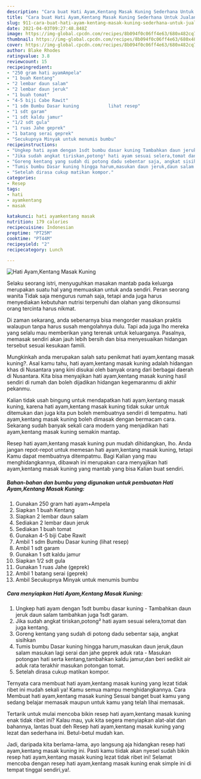 ```yaml
---
description: "Cara buat Hati Ayam,Kentang Masak Kuning Sederhana Untuk Jualan"
title: "Cara buat Hati Ayam,Kentang Masak Kuning Sederhana Untuk Jualan"
slug: 911-cara-buat-hati-ayam-kentang-masak-kuning-sederhana-untuk-jualan
date: 2021-04-03T09:27:48.848Z
image: https://img-global.cpcdn.com/recipes/8b094f0c06ff4e63/680x482cq70/hati-ayamkentang-masak-kuning-foto-resep-utama.jpg
thumbnail: https://img-global.cpcdn.com/recipes/8b094f0c06ff4e63/680x482cq70/hati-ayamkentang-masak-kuning-foto-resep-utama.jpg
cover: https://img-global.cpcdn.com/recipes/8b094f0c06ff4e63/680x482cq70/hati-ayamkentang-masak-kuning-foto-resep-utama.jpg
author: Blake Rhodes
ratingvalue: 3.8
reviewcount: 15
recipeingredient:
- "250 gram hati ayamAmpela"
- "1 buah Kentang"
- "2 lembar daun salam"
- "2 lembar daun jeruk"
- "1 buah tomat"
- "4-5 biji Cabe Rawit"
- "1 sdm Bumbu Dasar kuning           lihat resep"
- "1 sdt garam"
- "1 sdt kaldu jamur"
- "1/2 sdt gula"
- "1 ruas Jahe geprek"
- "1 batang serai geprek"
- "Secukupnya Minyak untuk menumis bumbu"
recipeinstructions:
- "Ungkep hati ayam dengan 1sdt bumbu dasar kuning Tambahkan daun jeruk daun salam tambahkan juga 1sdt garam."
- "Jika sudah angkat tiriskan,potong² hati ayam sesuai selera,tomat dan juga kentang."
- "Goreng kentang yang sudah di potong dadu sebentar saja, angkat sisihkan"
- "Tumis bumbu Dasar kuning hingga harum,masukan daun jeruk,daun salam masukan lagi serai dan jahe geprek aduk rata Masukan potongan hati serta kentang,tambahkan kaldu jamur,dan beri sedikit air aduk rata terakhir masukan potongan tomat."
- "Setelah dirasa cukup matikan kompor."
categories:
- Resep
tags:
- hati
- ayamkentang
- masak

katakunci: hati ayamkentang masak 
nutrition: 179 calories
recipecuisine: Indonesian
preptime: "PT25M"
cooktime: "PT44M"
recipeyield: "2"
recipecategory: Lunch

---
```



![Hati Ayam,Kentang Masak Kuning](https://img-global.cpcdn.com/recipes/8b094f0c06ff4e63/680x482cq70/hati-ayamkentang-masak-kuning-foto-resep-utama.jpg)

Selaku seorang istri, menyuguhkan masakan mantab pada keluarga merupakan suatu hal yang memuaskan untuk anda sendiri. Peran seorang  wanita Tidak saja mengurus rumah saja, tetapi anda juga harus menyediakan kebutuhan nutrisi terpenuhi dan olahan yang dikonsumsi orang tercinta harus nikmat.

Di zaman  sekarang, anda sebenarnya bisa mengorder masakan praktis walaupun tanpa harus susah mengolahnya dulu. Tapi ada juga lho mereka yang selalu mau memberikan yang terenak untuk keluarganya. Pasalnya, memasak sendiri akan jauh lebih bersih dan bisa menyesuaikan hidangan tersebut sesuai kesukaan famili. 



Mungkinkah anda merupakan salah satu penikmat hati ayam,kentang masak kuning?. Asal kamu tahu, hati ayam,kentang masak kuning adalah hidangan khas di Nusantara yang kini disukai oleh banyak orang dari berbagai daerah di Nusantara. Kita bisa menyajikan hati ayam,kentang masak kuning hasil sendiri di rumah dan boleh dijadikan hidangan kegemaranmu di akhir pekanmu.

Kalian tidak usah bingung untuk mendapatkan hati ayam,kentang masak kuning, karena hati ayam,kentang masak kuning tidak sukar untuk ditemukan dan juga kita pun boleh membuatnya sendiri di tempatmu. hati ayam,kentang masak kuning boleh dimasak dengan bermacam cara. Sekarang sudah banyak sekali cara modern yang menjadikan hati ayam,kentang masak kuning semakin mantap.

Resep hati ayam,kentang masak kuning pun mudah dihidangkan, lho. Anda jangan repot-repot untuk memesan hati ayam,kentang masak kuning, tetapi Kamu dapat membuatnya ditempatmu. Bagi Kalian yang mau menghidangkannya, dibawah ini merupakan cara menyajikan hati ayam,kentang masak kuning yang mantab yang bisa Kalian buat sendiri.

<!--inarticleads1-->

##### Bahan-bahan dan bumbu yang digunakan untuk pembuatan Hati Ayam,Kentang Masak Kuning:

1. Gunakan 250 gram hati ayam+Ampela
1. Siapkan 1 buah Kentang
1. Siapkan 2 lembar daun salam
1. Sediakan 2 lembar daun jeruk
1. Sediakan 1 buah tomat
1. Gunakan 4-5 biji Cabe Rawit
1. Ambil 1 sdm Bumbu Dasar kuning           (lihat resep)
1. Ambil 1 sdt garam
1. Gunakan 1 sdt kaldu jamur
1. Siapkan 1/2 sdt gula
1. Gunakan 1 ruas Jahe (geprek)
1. Ambil 1 batang serai (geprek)
1. Ambil Secukupnya Minyak untuk menumis bumbu




<!--inarticleads2-->

##### Cara menyiapkan Hati Ayam,Kentang Masak Kuning:

1. Ungkep hati ayam dengan 1sdt bumbu dasar kuning - Tambahkan daun jeruk daun salam tambahkan juga 1sdt garam.
1. Jika sudah angkat tiriskan,potong² hati ayam sesuai selera,tomat dan juga kentang.
1. Goreng kentang yang sudah di potong dadu sebentar saja, angkat sisihkan
1. Tumis bumbu Dasar kuning hingga harum,masukan daun jeruk,daun salam masukan lagi serai dan jahe geprek aduk rata - Masukan potongan hati serta kentang,tambahkan kaldu jamur,dan beri sedikit air aduk rata terakhir masukan potongan tomat.
1. Setelah dirasa cukup matikan kompor.




Ternyata cara membuat hati ayam,kentang masak kuning yang lezat tidak ribet ini mudah sekali ya! Kamu semua mampu menghidangkannya. Cara Membuat hati ayam,kentang masak kuning Sesuai banget buat kamu yang sedang belajar memasak maupun untuk kamu yang telah lihai memasak.

Tertarik untuk mulai mencoba bikin resep hati ayam,kentang masak kuning enak tidak ribet ini? Kalau mau, yuk kita segera menyiapkan alat-alat dan bahannya, lantas buat deh Resep hati ayam,kentang masak kuning yang lezat dan sederhana ini. Betul-betul mudah kan. 

Jadi, daripada kita berlama-lama, ayo langsung aja hidangkan resep hati ayam,kentang masak kuning ini. Pasti kamu tiidak akan nyesel sudah bikin resep hati ayam,kentang masak kuning lezat tidak ribet ini! Selamat mencoba dengan resep hati ayam,kentang masak kuning enak simple ini di tempat tinggal sendiri,ya!.

